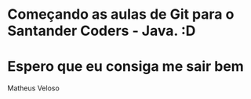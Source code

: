 # Começando as aulas de Git para o Santander Coders - Java. :D

# Espero que eu consiga me sair bem
Matheus Veloso